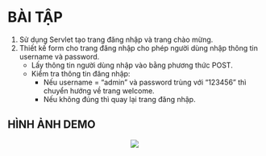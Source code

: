 # BÀI TẬP
1. Sử dụng Servlet tạo trang đăng nhập và trang chào mừng.
2. Thiết kế form cho trang đăng nhập cho phép người dùng nhập thông tin username và password.
    - Lấy thông tin người dùng nhập vào bằng phương thức POST.
    - Kiểm tra thông tin đăng nhập:
        - Nếu username = “admin” và password trùng với “123456” thì chuyển hướng về trang welcome.
        - Nếu không đúng thì quay lại trang đăng nhập.

## HÌNH ẢNH DEMO
<p align="center">
<img src="https://media-exp1.licdn.com/dms/image/C5622AQHoAfZVgP8omA/feedshare-shrink_2048_1536/0/1658996859403?e=1661990400&v=beta&t=3lFhST-ZQnbDesY31wB6Xc7a-V-bLwLurCwjn7mkFxw"></img>
</p>
